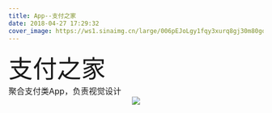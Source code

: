 ```yaml
---
title: App--支付之家
date: 2018-04-27 17:29:32
cover_image: https://ws1.sinaimg.cn/large/006pEJoLgy1fqy3xurq8gj30m80gon3x.jpg
---
```

<div align="center">
    <div align="left" style="width:1200px;">
    <div ><font size="8">支付之家</font></div>
    <font size="3">聚合支付类App，负责视觉设计</font>
    </div>
    <img class="img-fluid project-img" src="https://ws1.sinaimg.cn/large/006pEJoLgy1fqy3xv02vqj30xc2yq7fk.jpg" />
</div>